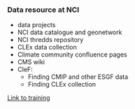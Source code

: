 ### Data resource at NCI

  * data projects
  * NCI data catalogue and geonetwork
  * NCI thredds repository
  * CLEx data collection
  * Climate community confluence pages
  * CMS wiki
  * CleF:
     * Finding CMIP and other ESGF data
     * Finding CLEx collection

[Link to training](???) 
